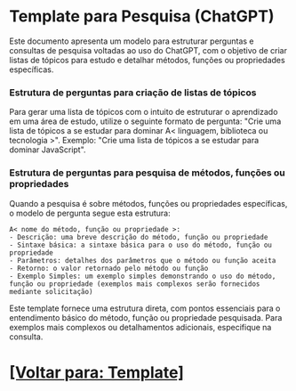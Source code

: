# Template para Pesquisa (ChatGPT)

Este documento apresenta um modelo para estruturar perguntas e consultas de pesquisa voltadas ao uso do ChatGPT, com o objetivo de criar listas de tópicos para estudo e detalhar métodos, funções ou propriedades específicas.

### Estrutura de perguntas para criação de listas de tópicos

Para gerar uma lista de tópicos com o intuito de estruturar o aprendizado em uma área de estudo, utilize o seguinte formato de pergunta: "Crie uma lista de tópicos a se estudar para dominar A< linguagem, biblioteca ou tecnologia >". Exemplo: "Crie uma lista de tópicos a se estudar para dominar JavaScript".

### Estrutura de perguntas para pesquisa de métodos, funções ou propriedades

Quando a pesquisa é sobre métodos, funções ou propriedades específicas, o modelo de pergunta segue esta estrutura:

```plaintext
A< nome do método, função ou propriedade >:
- Descrição: uma breve descrição do método, função ou propriedade
- Sintaxe básica: a sintaxe básica para o uso do método, função ou propriedade
- Parâmetros: detalhes dos parâmetros que o método ou função aceita
- Retorno: o valor retornado pelo método ou função
- Exemplo Simples: um exemplo simples demonstrando o uso do método, função ou propriedade (exemplos mais complexos serão fornecidos mediante solicitação)
```

Este template fornece uma estrutura direta, com pontos essenciais para o entendimento básico do método, função ou propriedade pesquisada. Para exemplos mais complexos ou detalhamentos adicionais, especifique na consulta.

# [[Voltar para: Template]](./1-template.md)